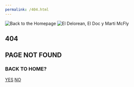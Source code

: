 ```yaml
---
permalink: /404.html
---
```

<body>
    <section class="notFound">
        <div class="img">
        <img src="https://assets.codepen.io/5647096/backToTheHomepage.png" alt="Back to the Homepage"/>
        <img src="https://assets.codepen.io/5647096/Delorean.png" alt="El Delorean, El Doc y Marti McFly"/>
        </div>
        <div class="text">
        <h1>404</h1>
        <h2>PAGE NOT FOUND</h2>
        <h3>BACK TO HOME?</h3>
        <a href="#" class="yes">YES</a>
        <a href="https://www.youtube.com/watch?v=G3AfIvJBcGo">NO</a>
        </div>
    </section>
</body>
